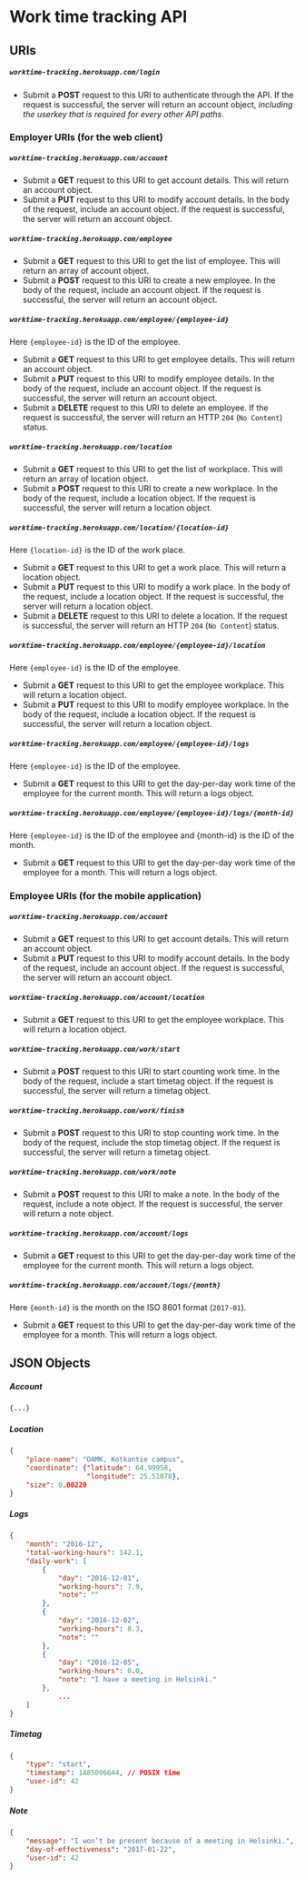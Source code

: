 # Work time tracking API

## URIs

##### `worktime-tracking.herokuapp.com/login`

* Submit a **POST** request to this URI to authenticate through the API. If the request is successful, the server will return an account object, *including the userkey that is required for every other API paths*.

### Employer URIs (for the web client)

##### `worktime-tracking.herokuapp.com/account`

* Submit a **GET** request to this URI to get account details. This will return an account object.
* Submit a **PUT** request to this URI to modify account details. In the body of the request, include an account object. If the request is successful, the server will return an account object.

##### `worktime-tracking.herokuapp.com/employee`

* Submit a **GET** request to this URI to get the list of employee. This will return an array of account object.
* Submit a **POST** request to this URI to create a new employee. In the body of the request, include an account object. If the request is successful, the server will return an account object.

##### `worktime-tracking.herokuapp.com/employee/{employee-id}`

Here `{employee-id}` is the ID of the employee.
* Submit a **GET** request to this URI to get employee details. This will return an account object.
* Submit a **PUT** request to this URI to modify employee details. In the body of the request, include an account object. If the request is successful, the server will return an account object.
* Submit a **DELETE** request to this URI to delete an employee. If the request is successful, the server will return an HTTP `204` (`No Content`) status.

##### `worktime-tracking.herokuapp.com/location`

* Submit a **GET** request to this URI to get the list of workplace. This will return an array of location object.
* Submit a **POST** request to this URI to create a new workplace. In the body of the request, include a location object. If the request is successful, the server will return a location object.

##### `worktime-tracking.herokuapp.com/location/{location-id}`

Here `{location-id}` is the ID of the work place.
* Submit a **GET** request to this URI to get a work place. This will return a location object.
* Submit a **PUT** request to this URI to modify a work place. In the body of the request, include a location object. If the request is successful, the server will return a location object.
* Submit a **DELETE** request to this URI to delete a location. If the request is successful, the server will return an HTTP `204` (`No Content`) status.

##### `worktime-tracking.herokuapp.com/employee/{employee-id}/location`

Here `{employee-id}` is the ID of the employee.
* Submit a **GET** request to this URI to get the employee workplace. This will return a location object.
* Submit a **PUT** request to this URI to modify employee workplace. In the body of the request, include a location object. If the request is successful, the server will return a location object.

##### `worktime-tracking.herokuapp.com/employee/{employee-id}/logs`

Here `{employee-id}` is the ID of the employee.
* Submit a **GET** request to this URI to get the day-per-day work time of the employee for the current month. This will return a logs object.

##### `worktime-tracking.herokuapp.com/employee/{employee-id}/logs/{month-id}`

Here `{employee-id}` is the ID of the employee and {month-id} is the ID of the month.
* Submit a **GET** request to this URI to get the day-per-day work time of the employee for a month. This will return a logs object.

### Employee URIs (for the mobile application)

##### `worktime-tracking.herokuapp.com/account`

* Submit a **GET** request to this URI to get account details. This will return an account object.
* Submit a **PUT** request to this URI to modify account details. In the body of the request, include an account object. If the request is successful, the server will return an account object.

##### `worktime-tracking.herokuapp.com/account/location`

* Submit a **GET** request to this URI to get the employee workplace. This will return a location object.

##### `worktime-tracking.herokuapp.com/work/start`

* Submit a **POST** request to this URI to start counting work time. In the body of the request, include a start timetag object. If the request is successful, the server will return a timetag object.

##### `worktime-tracking.herokuapp.com/work/finish`

* Submit a **POST** request to this URI to stop counting work time. In the body of the request, include the stop timetag object. If the request is successful, the server will return a timetag object.

##### `worktime-tracking.herokuapp.com/work/note`

* Submit a **POST** request to this URI to make a note. In the body of the request, include a note object. If the request is successful, the server will return a note object.

##### `worktime-tracking.herokuapp.com/account/logs`

* Submit a **GET** request to this URI to get the day-per-day work time of the employee for the current month. This will return a logs object.

##### `worktime-tracking.herokuapp.com/account/logs/{month}`

Here `{month-id}` is the month on the ISO 8601 format (`2017-01`).
* Submit a **GET** request to this URI to get the day-per-day work time of the employee for a month. This will return a logs object.

## JSON Objects

##### Account

```json
{...}
```

##### Location

```json
{
    "place-name": "OAMK, Kotkantie campus",
    "coordinate": {"latitude": 64.99958,
                   "longitude": 25.51078},
    "size": 0.00220
}
```

##### Logs

```json
{
    "month": "2016-12",
    "total-working-hours": 142.1,
    "daily-work": [
        {
            "day": "2016-12-01",
            "working-hours": 7.9,
            "note": ""
        },
        {
            "day": "2016-12-02",
            "working-hours": 8.3,
            "note": ""
        },
        {
            "day": "2016-12-05",
            "working-hours": 0.0,
            "note": "I have a meeting in Helsinki."
        },
            ...
    ]
}
```

##### Timetag

```json
{
    "type": "start",
    "timestamp": 1485096644, // POSIX time
    "user-id": 42
}
```

##### Note

```json
{
    "message": "I won’t be present because of a meeting in Helsinki.",
    "day-of-effectiveness": "2017-01-22",
    "user-id": 42
}
```
